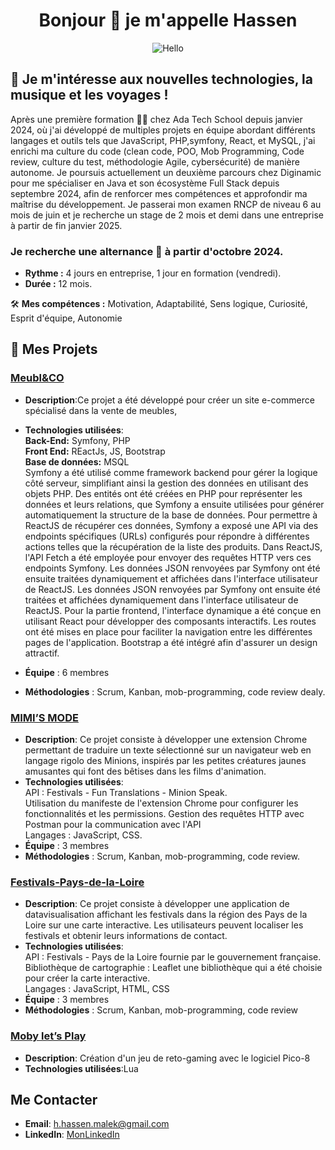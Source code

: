 <div align="center">
  
# Bonjour 👋 je m'appelle Hassen
</div>
 
<div align="center">
  <img src="https://media.giphy.com/media/xT9IgzoKnwFNmISR8I/giphy.gif" alt="Hello" />
</div>

## 👀 Je m'intéresse aux nouvelles technologies, la musique et les voyages !

Après une première formation 👨‍🎓 chez Ada Tech School depuis janvier 2024, où j'ai développé de multiples projets en équipe abordant différents langages et outils tels que JavaScript, PHP,symfony, React, et MySQL, j'ai enrichi ma culture du code (clean code, POO, Mob Programming, Code review, culture du test, méthodologie Agile, cybersécurité) de manière autonome. Je poursuis actuellement un deuxième parcours chez Diginamic pour me spécialiser en Java et son écosystème Full Stack depuis septembre 2024, afin de renforcer mes compétences et approfondir ma maîtrise du développement. Je passerai mon examen RNCP de niveau 6 au mois de juin et je recherche un stage de 2 mois et demi dans une entreprise à partir de fin janvier 2025.

### Je recherche une alternance 💼 à partir d'octobre 2024.
- **Rythme :** 4 jours en entreprise, 1 jour en formation (vendredi).
- **Durée :** 12 mois.

 🛠️ **Mes compétences :** Motivation, Adaptabilité, Sens logique, Curiosité, Esprit d'équipe, Autonomie
 
 ## 📝  Mes Projets

 ### [Meubl&CO](https://github.com/HhassenMALEK/Meubl-CO)
- **Description**:Ce projet a été développé pour créer un site e-commerce spécialisé dans la vente de meubles,

- **Technologies utilisées**:<br>
**Back-End:** Symfony, PHP <br>
**Front End:** REactJs, JS, Bootstrap<br>
**Base de données:** MSQL<br>
Symfony a été utilisé comme framework backend pour gérer la logique côté serveur, simplifiant ainsi la gestion des données en utilisant des objets PHP. Des entités ont été créées en PHP pour représenter les données et leurs relations, que Symfony a ensuite utilisées pour générer automatiquement la structure de la base de données. Pour permettre à ReactJS de récupérer ces données, Symfony a exposé une API via des endpoints spécifiques (URLs) configurés pour répondre à différentes actions telles que la récupération de la liste des produits. Dans ReactJS, l'API Fetch a été employée pour envoyer des requêtes HTTP vers ces endpoints Symfony. Les données JSON renvoyées par Symfony ont été ensuite traitées dynamiquement et affichées dans l'interface utilisateur de ReactJS. Les données JSON renvoyées par Symfony ont ensuite été traitées et affichées dynamiquement dans l'interface utilisateur de ReactJS.
Pour la partie frontend, l'interface dynamique a été conçue en utilisant React pour développer des composants interactifs. Les routes ont été mises en place pour faciliter la navigation entre les différentes pages de l'application. Bootstrap a été intégré afin d'assurer un design attractif. 
- **Équipe** : 6 membres
- **Méthodologies** : Scrum, Kanban, mob-programming, code review dealy.

### [MIMI’S MODE](https://github.com/HhassenMALEK/-Mimi-s-Mode.git)
- **Description**: Ce projet consiste à développer une extension Chrome permettant de traduire un texte sélectionné sur un navigateur web en langage rigolo des Minions, inspirés par les petites créatures jaunes amusantes qui font des bêtises dans les films d'animation.
- **Technologies utilisées**:<br>
API : Festivals - Fun Translations - Minion Speak. <br>
Utilisation du manifeste de l'extension Chrome pour configurer les fonctionnalités et les permissions.
Gestion des requêtes HTTP avec Postman pour la communication avec l'API<br>
Langages : JavaScript, CSS.
- **Équipe** : 3 membres
- **Méthodologies** : Scrum, Kanban, mob-programming, code review.
  
### [Festivals-Pays-de-la-Loire](https://hhassenmalek.github.io/Festivals-Pays-de-la-Loire/)
- **Description**: Ce projet consiste à développer une application de datavisualisation affichant les festivals dans la région des Pays de la Loire sur une carte interactive. Les utilisateurs peuvent localiser les festivals et obtenir leurs informations de contact.
- **Technologies utilisées**: <br>
API : Festivals - Pays de la Loire fournie par le gouvernement française. <br>
Bibliothèque de cartographie : Leaflet une bibliothèque qui a été choisie pour créer la carte interactive. <br>
Langages : JavaScript, HTML, CSS
- **Équipe** : 3 membres
- **Méthodologies** : Scrum, Kanban, mob-programming, code review

### [Moby let’s Play](https://github.com/HhassenMALEK/Moby-let-s-play.git)
- **Description**: Création d'un jeu de reto-gaming avec le logiciel Pico-8
- **Technologies utilisées**:Lua



## Me Contacter

- **Email**: h.hassen.malek@gmail.com
- **LinkedIn**: [MonLinkedIn](https://www.linkedin.com/in/hassenmalek/)

